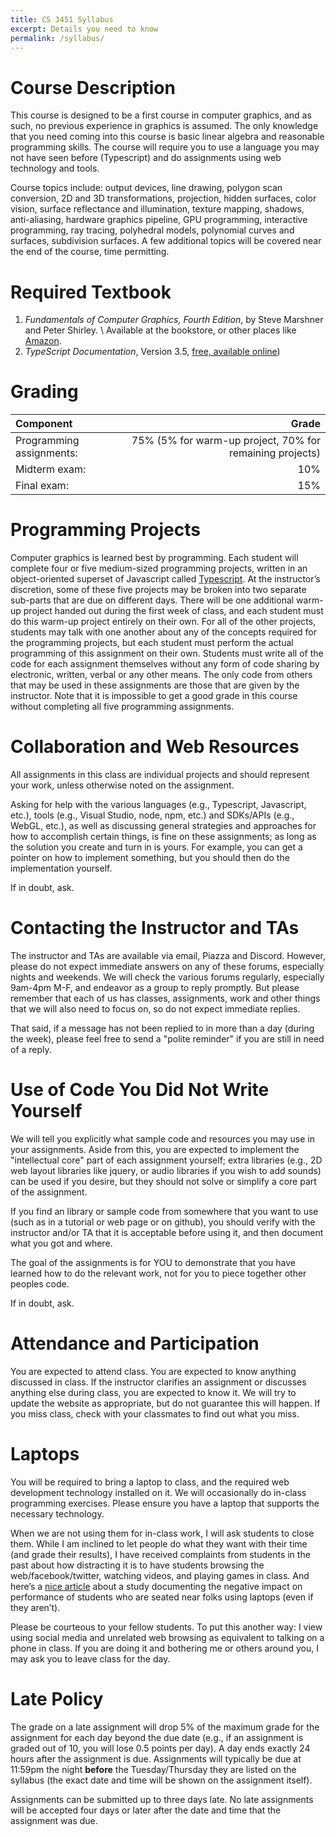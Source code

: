 ```yaml
---
title: CS 3451 Syllabus
excerpt: Details you need to know
permalink: /syllabus/
---
```


# Course Description

This course is designed to be a first course in computer graphics, and as such, no previous experience in graphics is assumed. The only knowledge that you need coming into this course is basic linear algebra and reasonable programming skills. The course will require you to use a language you may not have seen before (Typescript) and do assignments using web technology and tools. 

Course topics include: output devices, line drawing, polygon scan conversion, 2D and 3D transformations, projection, hidden surfaces, color vision, surface reflectance and illumination, texture mapping, shadows, anti-aliasing, hardware graphics pipeline, GPU programming, interactive programming, ray tracing, polyhedral models, polynomial curves and surfaces, subdivision surfaces. A few additional topics will be covered near the end of the course, time permitting.

# Required Textbook
1. *Fundamentals of Computer Graphics, Fourth Edition*, by Steve Marshner and Peter Shirley.   \\
Available at the bookstore, or other places like [Amazon](https://www.amazon.com/Fundamentals-Computer-Graphics-Steve-Marschner-ebook-dp-B07JNJ3284/dp/B07JNJ3284/ref=mt_kindle?_encoding=UTF8&me=&qid=1564237012).
2. *TypeScript Documentation*, Version 3.5, [free, available online](http://www.typescriptlang.org/docs/home.html))


# Grading

|Component|Grade|
|:--------|----:|
|Programming assignments:|75% (5% for warm-up project, 70% for remaining projects)|
|Midterm exam:| 10% |
|Final exam:| 15%|

# Programming Projects

Computer graphics is learned best by programming. Each student will complete four or five medium-sized programming projects, written in an object-oriented superset of Javascript called [Typescript](http://www.typescriptlang.org). At the instructor’s discretion, some of these five projects may be broken into two separate sub-parts that are due on different days. There will be one additional warm-up project handed out during the first week of class, and each student must do this warm-up project entirely on their own. For all of the other projects, students may talk with one another about any of the concepts required for the programming projects, but each student must perform the actual programming of this assignment on their own. Students must write all of the code for each assignment themselves without any form of code sharing by electronic, written, verbal or any other means. The only code from others that may be used in these assignments are those that are given by the instructor. Note that it is impossible to get a good grade in this course without completing all five programming assignments.

# Collaboration and Web Resources

All assignments in this class are individual projects and should represent your work, unless otherwise noted on the assignment.

Asking for help with the various languages (e.g., Typescript, Javascript, etc.), tools (e.g., Visual Studio, node, npm, etc.) and SDKs/APIs (e.g., WebGL, etc.), as well as discussing general strategies and approaches for how to accomplish certain things, is fine on these assignments;  as long as the solution you create and turn in is yours.  For example, you can get a pointer on how to implement something, but you should then do the implementation yourself.

If in doubt, ask.

# Contacting the Instructor and TAs

The instructor and TAs are available via email, Piazza and Discord. However, please do not expect immediate answers on any of these forums, especially nights and weekends.  We will check the various forums regularly, especially 9am-4pm M-F, and endeavor as a group to reply promptly.  But please remember that each of us has classes, assignments, work and other things that we will also need to focus on, so do not expect immediate replies.  

That said, if a message has not been replied to in more than a day (during the week), please feel free to send a "polite reminder" if you are still in need of a reply.   

# Use of Code You Did Not Write Yourself

We will tell you explicitly what sample code and resources you may use in your assignments. Aside from this, you are expected to implement the "intellectual core" part of each assignment yourself; extra libraries (e.g., 2D web layout libraries like jquery, or audio libraries if you wish to add sounds) can be used if you desire, but they should not solve or simplify a core part of the assignment.   

If you find an library or sample code from somewhere that you want to use (such as in a tutorial or web page or on github), you should verify with the instructor and/or TA that it is acceptable before using it, and then document what you got and where. 

The goal of the assignments is for YOU to demonstrate that you have learned how to do the relevant work, not for you to piece together other peoples code.  

If in doubt, ask.

# Attendance and Participation

You are expected to attend class. You are expected to know anything discussed in class. If the instructor clarifies an assignment or discusses anything else during class, you are expected to know it. We will try to update the website as appropriate, but do not guarantee this will happen. If you miss class, check with your classmates to find out what you miss.

# Laptops

You will be required to bring a laptop to class, and the required web development technology installed on it. We will occasionally do in-class programming exercises. Please ensure you have a laptop that supports the necessary technology.

When we are not using them for in-class work, I will ask students to close them.  While I am inclined to let people do what they want with their time (and grade their results), I have received complaints from students in the past about how distracting it is to have students browsing the web/facebook/twitter, watching videos, and playing games in class. And here’s a [nice article](http://www.theglobeandmail.com/life/parenting/back-to-school/laptops-in-class-lowers-students-grades-canadian-study/article13759430/) about a study documenting the negative impact on performance of students who are seated near folks using laptops (even if they aren’t).

Please be courteous to your fellow students. To put this another way:  I view using social media and unrelated web browsing as equivalent to talking on a phone in class. If you are doing it and bothering me or others around you, I may ask you to leave class for the day.

# Late Policy

The grade on a late assignment will drop 5% of the maximum grade for the assignment for each day beyond the due date (e.g., if an assignment is graded out of 10, you will lose 0.5 points per day). A day ends exactly 24 hours after the assignment is due. Assignments will typically be due at 11:59pm the night **before** the Tuesday/Thursday they are listed on the syllabus (the exact date and time will be shown on the assignment itself).

Assignments can be submitted up to three days late.  No late assignments will be accepted four days or later after the date and time that the assignment was due.  